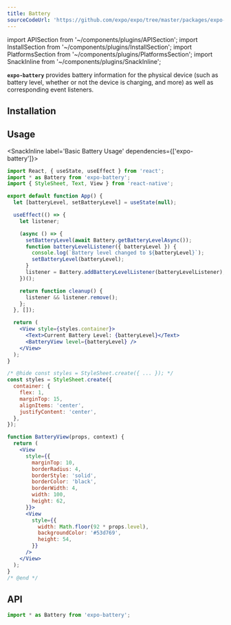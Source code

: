```yaml
---
title: Battery
sourceCodeUrl: 'https://github.com/expo/expo/tree/master/packages/expo-battery'
---
```


import APISection from '~/components/plugins/APISection';
import InstallSection from '~/components/plugins/InstallSection';
import PlatformsSection from '~/components/plugins/PlatformsSection';
import SnackInline from '~/components/plugins/SnackInline';

**`expo-battery`** provides battery information for the physical device (such as battery level, whether or not the device is charging, and more) as well as corresponding event listeners.

<PlatformsSection android emulator ios web />

## Installation

<InstallSection packageName="expo-battery" />

## Usage

<SnackInline label='Basic Battery Usage' dependencies={['expo-battery']}>

```jsx
import React, { useState, useEffect } from 'react';
import * as Battery from 'expo-battery';
import { StyleSheet, Text, View } from 'react-native';

export default function App() {
  let [batteryLevel, setBatteryLevel] = useState(null);

  useEffect(() => {
    let listener;

    (async () => {
      setBatteryLevel(await Battery.getBatteryLevelAsync());
      function batteryLevelListener({ batteryLevel }) {
        console.log(`Battery level changed to ${batteryLevel}`);
        setBatteryLevel(batteryLevel);
      }
      listener = Battery.addBatteryLevelListener(batteryLevelListener);
    })();

    return function cleanup() {
      listener && listener.remove();
    };
  }, []);

  return (
    <View style={styles.container}>
      <Text>Current Battery Level: {batteryLevel}</Text>
      <BatteryView level={batteryLevel} />
    </View>
  );
}

/* @hide const styles = StyleSheet.create({ ... }); */
const styles = StyleSheet.create({
  container: {
    flex: 1,
    marginTop: 15,
    alignItems: 'center',
    justifyContent: 'center',
  },
});

function BatteryView(props, context) {
  return (
    <View
      style={{
        marginTop: 10,
        borderRadius: 4,
        borderStyle: 'solid',
        borderColor: 'black',
        borderWidth: 4,
        width: 100,
        height: 62,
      }}>
      <View
        style={{
          width: Math.floor(92 * props.level),
          backgroundColor: '#53d769',
          height: 54,
        }}
      />
    </View>
  );
}
/* @end */
```

</SnackInline>

## API

```js
import * as Battery from 'expo-battery';
```

<APISection packageName="expo-battery" />
